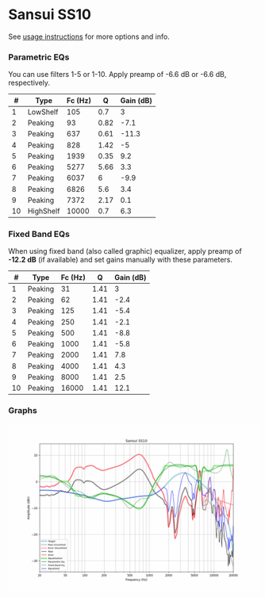 # Sansui SS10
See [usage instructions](https://github.com/jaakkopasanen/AutoEq#usage) for more options and info.

### Parametric EQs
You can use filters 1-5 or 1-10. Apply preamp of -6.6 dB or -6.6 dB, respectively.

|   # | Type      |   Fc (Hz) |    Q |   Gain (dB) |
|-----|-----------|-----------|------|-------------|
|   1 | LowShelf  |       105 | 0.7  |         3   |
|   2 | Peaking   |        93 | 0.82 |        -7.1 |
|   3 | Peaking   |       637 | 0.61 |       -11.3 |
|   4 | Peaking   |       828 | 1.42 |        -5   |
|   5 | Peaking   |      1939 | 0.35 |         9.2 |
|   6 | Peaking   |      5277 | 5.66 |         3.3 |
|   7 | Peaking   |      6037 | 6    |        -9.9 |
|   8 | Peaking   |      6826 | 5.6  |         3.4 |
|   9 | Peaking   |      7372 | 2.17 |         0.1 |
|  10 | HighShelf |     10000 | 0.7  |         6.3 |

### Fixed Band EQs
When using fixed band (also called graphic) equalizer, apply preamp of **-12.2 dB** (if available) and set gains manually with these parameters.

|   # | Type    |   Fc (Hz) |    Q |   Gain (dB) |
|-----|---------|-----------|------|-------------|
|   1 | Peaking |        31 | 1.41 |         3   |
|   2 | Peaking |        62 | 1.41 |        -2.4 |
|   3 | Peaking |       125 | 1.41 |        -5.4 |
|   4 | Peaking |       250 | 1.41 |        -2.1 |
|   5 | Peaking |       500 | 1.41 |        -8.8 |
|   6 | Peaking |      1000 | 1.41 |        -5.8 |
|   7 | Peaking |      2000 | 1.41 |         7.8 |
|   8 | Peaking |      4000 | 1.41 |         4.3 |
|   9 | Peaking |      8000 | 1.41 |         2.5 |
|  10 | Peaking |     16000 | 1.41 |        12.1 |

### Graphs
![](./Sansui%20SS10.png)
